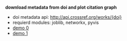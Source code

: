 **download metadata from doi and plot citation graph**

- doi metadata api: http://api.crossref.org/works/{doi}
- requierd modules: joblib, networkx, pyvis
- [demo 0](https://adenchen27.github.io/demo_0.html)
- [demo 1](https://adenchen27.github.io/demo_1.html)

